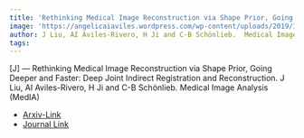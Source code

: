 ```yaml
---  
title: 'Rethinking Medical Image Reconstruction via Shape Prior, Going Deeper and Faster: Deep Joint Indirect Registration and Reconstruction.'  
image: 'https://angelicaiaviles.wordpress.com/wp-content/uploads/2019/12/ctrec.png'  
author: J Liu, AI Aviles-Rivero, H Ji and C-B Schönlieb.  Medical Image Analysis (MedIA)
tags:   
---  
```

  
[J] —  Rethinking Medical Image Reconstruction via Shape Prior, Going Deeper and Faster: Deep Joint Indirect Registration and Reconstruction. 
J Liu, AI Aviles-Rivero, H Ji and C-B Schönlieb.  Medical Image Analysis (MedIA)
  
- [Arxiv-Link ](https://arxiv.org/pdf/1912.07648.pdf)
- [Journal Link](https://www.sciencedirect.com/science/article/pii/S1361841520302942)  
        